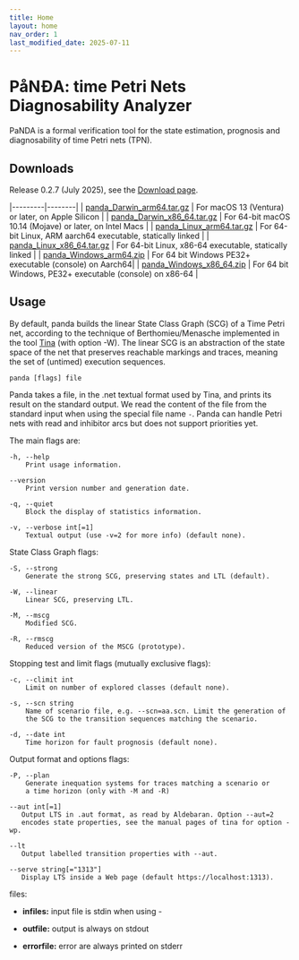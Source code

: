 ```yaml
---
title: Home
layout: home
nav_order: 1
last_modified_date: 2025-07-11
---
```


# PåNĐA: time Petri Nets Diagnosability Analyzer

PaNDA is a formal verification tool for the state estimation, prognosis and
diagnosability of time Petri nets (TPN).

## Downloads

Release 0.2.7 (July 2025), see the [Download page](/docs/download/).  

|---------|--------|
| [panda_Darwin_arm64.tar.gz](/assets/releases/panda_Darwin_arm64.tar.gz)   | For macOS 13 (Ventura) or later, on Apple Silicon |
| [panda_Darwin_x86_64.tar.gz](/assets/releases/panda_Darwin_x86_64.tar.gz) | For 64-bit macOS 10.14 (Mojave) or later, on Intel Macs |
| [panda_Linux_arm64.tar.gz](/assets/releases/panda_Linux_arm64.tar.gz)     | For 64-bit Linux, ARM aarch64 executable, statically linked |
| [panda_Linux_x86_64.tar.gz](/assets/releases/panda_Linux_x86_64.tar.gz)   | For 64-bit Linux, x86-64 executable, statically linked |
| [panda_Windows_arm64.zip](/assets/releases/panda_Windows_arm64.zip)       | For 64 bit Windows PE32+ executable (console) on Aarch64|
| [panda_Windows_x86_64.zip](/assets/releases/panda_Windows_x86_64.zip)     | For 64 bit Windows, PE32+ executable (console) on x86-64 |

## Usage

By default, panda builds the linear State Class Graph (SCG) of a Time Petri net,
according to the technique of Berthomieu/Menasche implemented in the tool
[Tina](https://projects.laas.fr/tina/) (with option -W). The linear SCG is an
abstraction of the state space of the net that preserves reachable markings and
traces, meaning the set of (untimed) execution sequences.

```shell
panda [flags] file
```

Panda takes a file, in the .net textual format used by Tina, and prints its
result on the standard output. We read the content of the file from the standard
input when using the special file name `-`. Panda can handle Petri nets with read
and inhibitor arcs but does not support priorities yet.

The main flags are:

    -h, --help
        Print usage information.

    --version
        Print version number and generation date.

    -q, --quiet
        Block the display of statistics information.

    -v, --verbose int[=1]
        Textual output (use -v=2 for more info) (default none).

State Class Graph flags:

    -S, --strong
        Generate the strong SCG, preserving states and LTL (default).

    -W, --linear
        Linear SCG, preserving LTL.

    -M, --mscg
        Modified SCG.

    -R, --rmscg
        Reduced version of the MSCG (prototype).

Stopping test and limit flags (mutually exclusive flags):

    -c, --climit int
        Limit on number of explored classes (default none).

    -s, --scn string
        Name of scenario file, e.g. --scn=aa.scn. Limit the generation of
        the SCG to the transition sequences matching the scenario.

    -d, --date int
        Time horizon for fault prognosis (default none).

Output format and options flags:

    -P, --plan
        Generate inequation systems for traces matching a scenario or
        a time horizon (only with -M and -R)

    --aut int[=1]
       Output LTS in .aut format, as read by Aldebaran. Option --aut=2
       encodes state properties, see the manual pages of tina for option -wp.

    --lt
       Output labelled transition properties with --aut.

    --serve string[="1313"]
       Display LTS inside a Web page (default https://localhost:1313).

files:

* **infiles:** input file is stdin when using -

* **outfile:** output is always on stdout

* **errorfile:** error are always printed on stderr
